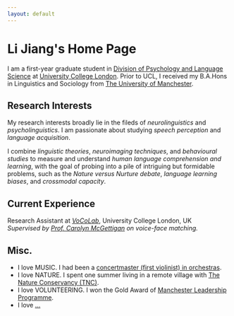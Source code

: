 ```yaml
---
layout: default
---
```


# Li Jiang's Home Page

I am a first-year graduate student in [Division of Psychology and Language Science](https://www.ucl.ac.uk/pals/) at [University College London](https://www.ucl.ac.uk). Prior to UCL, I received my B.A.Hons in Linguistics and Sociology from [The University of Manchester](https://www.manchester.ac.uk).
 
## Research Interests
My research interests broadly lie in the fileds of _neurolinguistics_ and _psycholinguistics_. I am passionate about studying _speech perception_ and _language acquisition_.

I combine _linguistic theories_, _neuroimaging techniques_, and _behavioural studies_ to measure and understand _human language comprehension and learning_, with the goal of probing into a pile of intriguing but formidable problems, such as the _Nature versus Nurture debate_, _language learning biases_, and _crossmodal capacity_.

## Current Experience
Research Assistant at [_VoCoLab_](http://www.carolynmcgettigan.com), University College London, UK  
_Supervised by [Prof. Carolyn McGettigan](http://iris.ucl.ac.uk/iris/browse/profile?upi=CMCGE61) on voice-face matching._

<!-- Experiment Assistant at University of Manchester, UK  
_Mentored by [Dr. Thea Cameron-Faulkner](https://www.research.manchester.ac.uk/portal/en/researchers/thea-cameronfaulkner(30f3181a-7c9c-4633-bf90-50b11d6e5773).html) on environmental cues of 'tip of the tongue' episode._ -->

## Misc.
 - I love MUSIC. I had been a [concertmaster (first violinist) in orchestras]().
 - I love NATURE. I spent one summer living in a remote village with [The Nature Conservancy (TNC)](https://www.nature.org/en-us/).
 - I love VOLUNTEERING. I won the Gold Award of [Manchester Leadership Programme](http://www.college.manchester.ac.uk).
 - I love [...](https://runzhe-yang.science)

